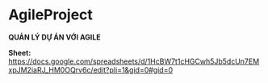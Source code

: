 # AgileProject
**QUẢN LÝ DỰ ÁN VỚI AGILE**

**Sheet:** https://docs.google.com/spreadsheets/d/1HcBW7t1cHGCwh5Jb5dcUn7EMxpJM2iaRJ_HM0OQrv6c/edit?pli=1&gid=0#gid=0
